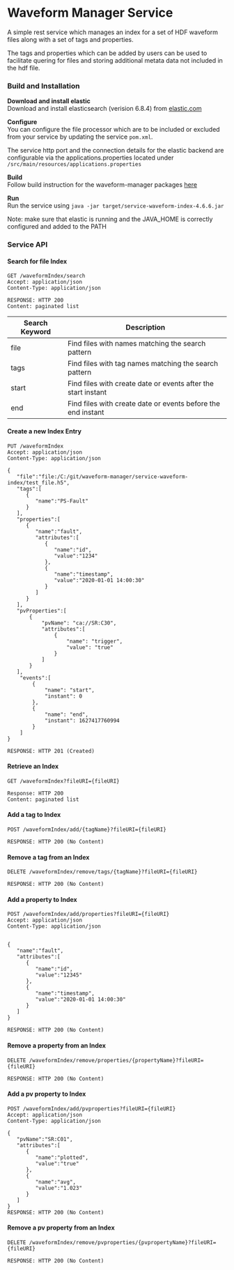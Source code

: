 # Waveform Manager Service

A simple rest service which manages an index for a set of HDF 
waveform files along with a set of tags and properties.

The tags and properties which can be added by users can be used to 
facilitate quering for files and storing additional metata data not 
included in the hdf file.

### Build and Installation

**Download and install elastic**   
Download and install elasticsearch (verision 6.8.4) from [elastic.com](https://www.elastic.co/downloads/past-releases/elasticsearch-6-8-4)

**Configure**  
You can configure the file processor which are to be included or excluded from your service
by updating the service `pom.xml`.  

The service http port and the connection details for the elastic backend are configurable via the 
applications.properties located under `/src/main/resources/applications.properties`

**Build**  
Follow build instruction for the waveform-manager packages  [here](https://github.com/shroffk/waveform-manager#build)

**Run**  
Run the service using
```java -jar target/service-waveform-index-4.6.6.jar```

Note: make sure that elastic is running and the JAVA_HOME is correctly configured and added to the PATH
### Service API

#### Search for file Index
```
GET /waveformIndex/search
Accept: application/json
Content-Type: application/json

RESPONSE: HTTP 200
Content: paginated list 
```

| Search Keyword | Description |
| ---            | ---        |
| file   | Find files with names matching the search pattern |
| tags   | Find files with tag names matching the search pattern |
| start  | Find files with create date or events after the start instant |
| end    | Find files with create date or events before the end instant |

#### Create a new Index Entry

```
PUT /waveformIndex
Accept: application/json
Content-Type: application/json

{
   "file":"file:/C:/git/waveform-manager/service-waveform-index/test_file.h5",
   "tags":[
      {
         "name":"PS-Fault"
      }
   ],
   "properties":[
      {
         "name":"fault",
         "attributes":[
            {
               "name":"id",
               "value":"1234"
            },
            {
               "name":"timestamp",
               "value":"2020-01-01 14:00:30"
            }
         ]
      }
   ],
   "pvProperties":[
       {
           "pvName": "ca://SR:C30",
           "attributes":[
               {
                   "name": "trigger",
                   "value": "true"
               }
           ]
       }
   ],
    "events":[
        {
            "name": "start",
            "instant": 0
        },
        {
            "name": "end",
            "instant": 1627417760994
        }
    ]
}

RESPONSE: HTTP 201 (Created)
```

#### Retrieve an Index

```
GET /waveformIndex?fileURI={fileURI}

Response: HTTP 200
Content: paginated list 
```

#### Add a tag to Index

```
POST /waveformIndex/add/{tagName}?fileURI={fileURI}

RESPONSE: HTTP 200 (No Content)
```
#### Remove a tag from an Index

```
DELETE /waveformIndex/remove/tags/{tagName}?fileURI={fileURI}

RESPONSE: HTTP 200 (No Content)
```

#### Add a property to Index

```
POST /waveformIndex/add/properties?fileURI={fileURI}
Accept: application/json
Content-Type: application/json


{
   "name":"fault",
   "attributes":[
      {
         "name":"id",
         "value":"12345"
      },
      {
         "name":"timestamp",
         "value":"2020-01-01 14:00:30"
      }
   ]
}

RESPONSE: HTTP 200 (No Content)
```

#### Remove a property from an Index

```
DELETE /waveformIndex/remove/properties/{propertyName}?fileURI={fileURI}

RESPONSE: HTTP 200 (No Content)
```

#### Add a pv property to Index

```
POST /waveformIndex/add/pvproperties?fileURI={fileURI}
Accept: application/json
Content-Type: application/json

{
   "pvName":"SR:C01",
   "attributes":[
      {
         "name":"plotted",
         "value":"true"
      },
      {
         "name":"avg",
         "value":"1.023"
      }
   ]
}
RESPONSE: HTTP 200 (No Content)
```


#### Remove a pv property from an Index

```
DELETE /waveformIndex/remove/pvproperties/{pvpropertyName}?fileURI={fileURI}

RESPONSE: HTTP 200 (No Content)
```